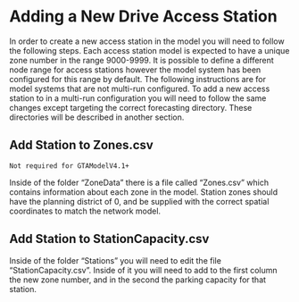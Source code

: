 # Adding a New Drive Access Station

In order to create a new access station in the model you will need to follow the following steps.  Each access station model is expected to have a unique zone number in the range 9000-9999.  It is possible to define a different node range for access stations however the model system has been configured for this range by default.  The following instructions are for model systems that are not multi-run configured.  To add a new access station to in a multi-run configuration you will need to follow the same changes except targeting the correct forecasting directory.  These directories will be described in another section.

## Add Station to Zones.csv

`Not required for GTAModelV4.1+`

Inside of the folder “ZoneData” there is a file called “Zones.csv” which contains information about each zone in the model.  Station zones should have the planning district of 0, and be supplied with the correct spatial coordinates to match the network model.

## Add Station to StationCapacity.csv

Inside of the folder “Stations” you will need to edit the file “StationCapacity.csv”.  Inside of it you will need to add to the first column the new zone number, and in the second the parking capacity for that station.
